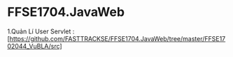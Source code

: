 # FFSE1704.JavaWeb


1.Quản Lí User Servlet :[https://github.com/FASTTRACKSE/FFSE1704.JavaWeb/tree/master/FFSE1702044_VuBLA/src]
